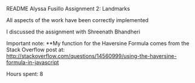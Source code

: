 README 
Alyssa Fusillo
Assignment 2: Landmarks

All aspects of the work have been correctly implemented

I discussed the assignment with Shreenath Bhandheri

Important note:
**My function for the Haversine Formula comes from the Stack Overflow post
at: http://stackoverflow.com/questions/14560999/using-the-haversine-formula-in-javascript

Hours spent: 8
